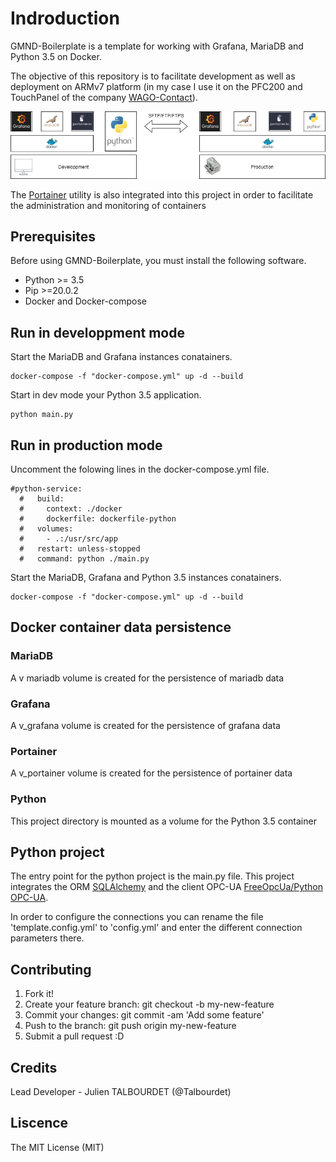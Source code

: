 # Indroduction

GMND-Boilerplate is a template for working with Grafana, MariaDB and Python 3.5 on Docker. 

The objective of this repository is to facilitate development as well as deployment on ARMv7 platform (in my case I use it on the PFC200 and TouchPanel of the company [WAGO-Contact](https://www.wago.com/global/open-automation/modular-software)).

![arch](documentation/images/arch.png)

The [Portainer](https://www.portainer.io/) utility is also integrated into this project in order to facilitate the administration and monitoring of containers

## Prerequisites

Before using GMND-Boilerplate, you must install the following software.

* Python >= 3.5
* Pip >=20.0.2
* Docker and Docker-compose

## Run in developpment mode

Start the MariaDB and Grafana instances conatainers.

```
docker-compose -f "docker-compose.yml" up -d --build
```

Start in dev mode your Python 3.5 application.

```
python main.py
```

## Run in production mode

Uncomment the folowing lines in the docker-compose.yml file.

```
#python-service:
  #   build:
  #     context: ./docker
  #     dockerfile: dockerfile-python
  #   volumes:
  #     - .:/usr/src/app
  #   restart: unless-stopped
  #   command: python ./main.py
```

Start the MariaDB, Grafana and Python 3.5 instances conatainers.

```
docker-compose -f "docker-compose.yml" up -d --build
```

## Docker container data persistence

### MariaDB

A v mariadb volume is created for the persistence of mariadb data

### Grafana

A v_grafana volume is created for the persistence of grafana data

### Portainer

A v_portainer volume is created for the persistence of portainer data

### Python

This project directory is mounted as a volume for the Python 3.5 container

## Python project

The entry point for the python project is the main.py file. This project integrates the ORM [SQLAlchemy](https://www.sqlalchemy.org/) and the client OPC-UA [FreeOpcUa/Python OPC-UA](https://github.com/FreeOpcUa/python-opcua).

In order to configure the connections you can rename the file 'template.config.yml' to 'config.yml' and enter the different connection parameters there.

## Contributing

1. Fork it!
2. Create your feature branch: git checkout -b my-new-feature
3. Commit your changes: git commit -am 'Add some feature'
4. Push to the branch: git push origin my-new-feature
5. Submit a pull request :D
## Credits

Lead Developer - Julien TALBOURDET (@Talbourdet)

## Liscence

The MIT License (MIT)